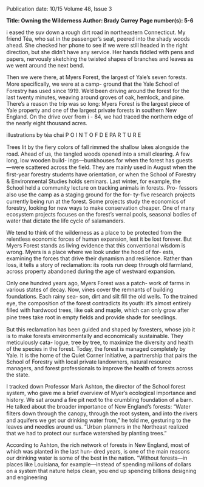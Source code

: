 Publication date: 10/15
Volume 48, Issue 3

**Title: Owning the Wilderness**
**Author: Brady Currey**
**Page number(s): 5-6**

i eased the suv down a rough dirt road in northeastern 
Connecticut. My friend Téa, who sat in the passenger’s 
seat, peered into the shady woods ahead. She checked her 
phone to see if we were still headed in the right direction, 
but she didn’t have any service. Her hands ﬁddled with 
pens and papers, nervously sketching the twisted shapes 
of branches and leaves as we went around the next bend.

Then we were there, at Myers Forest, the largest of 
Yale’s seven forests. More speciﬁcally, we were at a camp-
ground that the Yale School of Forestry has used since 
1919. We’d been driving around the forest for the last 
twenty minutes, weaving around groves of oak, hemlock, 
and pine. There’s a reason the trip was so long: Myers 
Forest is the largest piece of Yale property and one of the 
largest private forests in southern New England. On the 
drive over from i - 84, we had traced the northern edge of 
the nearly eight thousand acres. 

illustrations by téa chai
P O I N T  O F  D E PA R T U R E


Trees lit by the ﬁery colors of fall rimmed the shallow 
lakes alongside the road. Ahead of us, the tangled woods 
opened into a small clearing. A few long, low wooden build-
ings—bunkhouses for when the forest has guests—were 
scattered across the ﬁeld. They are mainly used in August 
when the ﬁrst-year forestry students have orientation, or 
when the School of Forestry & Environmental Studies 
holds seminars. Last winter, for example, the School held 
a community lecture on tracking animals in forests. Pro-
fessors also use the camp as a staging ground for the for-
ty-ﬁve research projects currently being run at the forest. 
Some projects study the economics of forestry, looking 
for new ways to make conservation cheaper. One of 
many ecosystem projects focuses on the forest’s vernal 
pools, seasonal bodies of water that dictate the life cycle 
of salamanders. 

We tend to think of the wilderness as a place to be 
protected from the relentless economic forces of human 
expansion, lest it be lost forever. But Myers Forest stands 
as living evidence that this conventional wisdom is wrong. 
Myers is a place where we look under the hood of for-
ests, examining the forces that drive their dynamism and 
resilience. Rather than loss, it tells a story of reclamation: 
its roots run deep through old farmland, across property 
abandoned during the age of westward expansion.  

Only one hundred years ago, Myers Forest was a patch-
work of farms in various states of decay. Now, vines cover 
the remnants of building foundations. Each rainy sea-
son, dirt and silt ﬁll the old wells. To the trained eye, the 
composition of the forest contradicts its youth: it’s almost 
entirely ﬁlled with hardwood trees, like oak and maple, 
which can only grow after pine trees take root in empty 
ﬁelds and provide shade for seedlings.

But this reclamation has been guided and shaped by 
foresters, whose job it is to make forests environmentally 
and economically sustainable. They meticulously cata-
logue, tree by tree, to maximize the diversity and health 
of the species in the forest. Today, the forest is managed 
completely by Yale. It is the home of the Quiet Corner 
Initiative, a partnership that pairs the School of Forestry 
with local private landowners, natural resource managers, 
and forest professionals to improve the health of forests 
across the state.

I tracked down Professor Mark Ashton, the director of 
the School forest system, who gave me a brief overview of 
Myer’s ecological importance and history. We sat around 
a ﬁre pit next to the crumbling foundation of a barn. He 
talked about the broader importance of New England’s 
forests: “Water ﬁlters down through the canopy, through 
the root system, and into the rivers and aquifers we get our 
drinking water from,” he told me, gesturing to the leaves 
and needles around us. “Urban planners in the Northeast 
realized that we had to protect our surface watershed by 
planting trees.”  

According to Ashton, the rich network of forests in 
New England, most of which was planted in the last hun-
dred years, is one of the main reasons our drinking water 
is some of the best in the nation. “Without forests—in 
places like Louisiana, for example—instead of spending 
millions of dollars on a system that nature helps clean, 
you end up spending billions designing and engineering